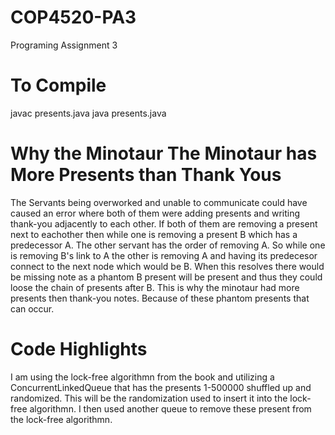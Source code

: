 # COP4520-PA3
Programing Assignment 3


# To Compile
javac presents.java
java presents.java

# Why the Minotaur The Minotaur has More Presents than Thank Yous
The Servants being overworked and unable to communicate could have caused an error where both of them were adding presents and writing thank-you
adjacently to each other. If both of them are removing a present next to eachother then while one is removing a present B which has a predecessor A.
The other servant has the order of removing A. So while one is removing B's link to A the other is removing A and having its predecesor connect to the next node
which would be B. When this resolves there would be missing note as a phantom B present will be present and thus they could loose the chain of presents after B.
This is why the minotaur had more presents then thank-you notes. Because of these phantom presents that can occur.


# Code Highlights
I am using the lock-free algorithmn from the book and utilizing a ConcurrentLinkedQueue that has the presents 1-500000 shuffled up and randomized. This will 
be the randomization used to insert it into the lock-free algorithmn. I then used another queue to remove these present from the lock-free algorithmn.
